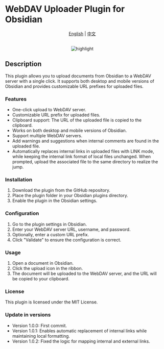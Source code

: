 # WebDAV Uploader Plugin for Obsidian

<div align="center">
<a href="README.md">English</a> | <a href="README.zh.md">中文</a>
</div>

<br>

<p align="center"><img align="center" src="https://alist.zhaoming.org/d/opt/alist/data/onedrive/ImageHost///2024-07-16_1721147096790_demo.gif" alt="highlight" /></p>


## Description

This plugin allows you to upload documents from Obsidian to a WebDAV server with a single click. It supports both desktop and mobile versions of Obsidian and provides customizable URL prefixes for uploaded files.

### Features

- One-click upload to WebDAV server.
- Customizable URL prefix for uploaded files.
- Clipboard support: The URL of the uploaded file is copied to the clipboard.
- Works on both desktop and mobile versions of Obsidian.
- Support multiple WebDAV servers.
- Add warnings and suggestions when internal comments are found in the uploaded file.
- Automatically replaces internal links in uploaded files with LINK mode, while keeping the internal link format of local files unchanged. When prompted, upload the associated file to the same directory to realize the jump.

### Installation

1. Download the plugin from the GitHub repository.
2. Place the plugin folder in your Obsidian plugins directory.
3. Enable the plugin in the Obsidian settings.

### Configuration

1. Go to the plugin settings in Obsidian.
2. Enter your WebDAV server URL, username, and password.
3. Optionally, enter a custom URL prefix.
4. Click "Validate" to ensure the configuration is correct.

### Usage

1. Open a document in Obsidian.
2. Click the upload icon in the ribbon.
3. The document will be uploaded to the WebDAV server, and the URL will be copied to your clipboard.

### License

This plugin is licensed under the MIT License.

### Update in versions
- Version 1.0.0: First commit.
- Version 1.0.1: Enables automatic replacement of internal links while maintaining local formatting.
- Version 1.0.2: Fixed the logic for mapping internal and external links.

